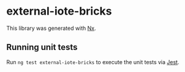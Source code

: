 # external-iote-bricks

This library was generated with [Nx](https://nx.dev).

## Running unit tests

Run `ng test external-iote-bricks` to execute the unit tests via [Jest](https://jestjs.io).

